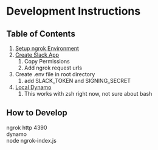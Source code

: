 # Development Instructions

## Table of Contents
1. [Setup ngrok Environment](https://api.slack.com/tutorials/tunneling-with-ngrok)
2. [Create Slack App](https://api.slack.com/apps)
    1. Copy Permissions
    2. Add ngrok request urls
4. Create .env file in root directory
    1. add SLACK_TOKEN and SIGNING_SECRET
3. [Local Dynamo](https://medium.com/@vschroeder/install-a-local-dynamodb-development-database-on-your-machine-82dc38d59503)
    1. This works with zsh right now, not sure about bash


## How to Develop

ngrok http 4390  
dynamo  
node ngrok-index.js  
